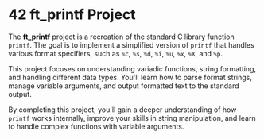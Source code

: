 # 42 ft_printf Project

The **ft_printf** project is a recreation of the standard C library function `printf`. The goal is to implement a simplified version of `printf` that handles various format specifiers, such as `%c`, `%s`, `%d`, `%i`, `%u`, `%x`, `%X`, and `%p`.

This project focuses on understanding variadic functions, string formatting, and handling different data types. You'll learn how to parse format strings, manage variable arguments, and output formatted text to the standard output.

By completing this project, you'll gain a deeper understanding of how `printf` works internally, improve your skills in string manipulation, and learn to handle complex functions with variable arguments.
